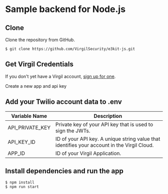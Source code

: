 # Sample backend for Node.js

## Clone

Clone the repository from GitHub.

```
$ git clone https://github.com/VirgilSecurity/e3kit-js.git
```

## Get Virgil Credentials

If you don't yet have a Virgil account, [sign up for one](https://VirgilSecurity.com/getstarted).

Create a new app and api key

## Add your Twilio account data to .env

| Variable Name                     | Description                    |
|-----------------------------------|--------------------------------|
| API_PRIVATE_KEY                  | Private key of your API key that is used to sign the JWTs. |
| API_KEY_ID               | ID of your API key. A unique string value that identifies your account in the Virgil Cloud. |
| APP_ID                   | ID of your Virgil Application. |

## Install dependencies and run the app

```
$ npm install
$ npm run start
```